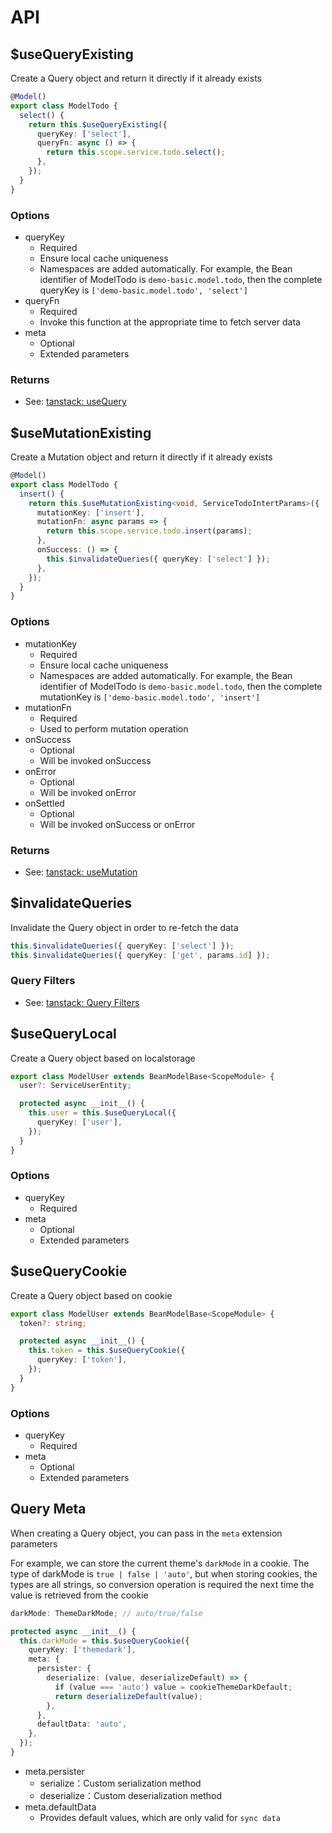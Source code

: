 # API

## $useQueryExisting

Create a Query object and return it directly if it already exists

```typescript
@Model()
export class ModelTodo {
  select() {
    return this.$useQueryExisting({
      queryKey: ['select'],
      queryFn: async () => {
        return this.scope.service.todo.select();
      },
    });
  }
}
```

### Options

- queryKey
  - Required
  - Ensure local cache uniqueness
  - Namespaces are added automatically. For example, the Bean identifier of ModelTodo is `demo-basic.model.todo`, then the complete queryKey is `['demo-basic.model.todo', 'select']`
- queryFn
  - Required
  - Invoke this function at the appropriate time to fetch server data
- meta
  - Optional
  - Extended parameters

### Returns

- See: [tanstack: useQuery](https://tanstack.com/query/latest/docs/framework/vue/reference/useQuery)

## $useMutationExisting

Create a Mutation object and return it directly if it already exists

```typescript
@Model()
export class ModelTodo {
  insert() {
    return this.$useMutationExisting<void, ServiceTodoIntertParams>({
      mutationKey: ['insert'],
      mutationFn: async params => {
        return this.scope.service.todo.insert(params);
      },
      onSuccess: () => {
        this.$invalidateQueries({ queryKey: ['select'] });
      },
    });
  }
}
```

### Options

- mutationKey
  - Required
  - Ensure local cache uniqueness
  - Namespaces are added automatically. For example, the Bean identifier of ModelTodo is `demo-basic.model.todo`, then the complete mutationKey is `['demo-basic.model.todo', 'insert']`
- mutationFn
  - Required
  - Used to perform mutation operation
- onSuccess
  - Optional
  - Will be invoked onSuccess
- onError
  - Optional
  - Will be invoked onError
- onSettled
  - Optional
  - Will be invoked onSuccess or onError

### Returns

- See: [tanstack: useMutation](https://tanstack.com/query/latest/docs/framework/vue/reference/useMutation)

## $invalidateQueries

Invalidate the Query object in order to re-fetch the data

```typescript
this.$invalidateQueries({ queryKey: ['select'] });
this.$invalidateQueries({ queryKey: ['get', params.id] });
```

### Query Filters

- See: [tanstack: Query Filters](https://tanstack.com/query/latest/docs/framework/vue/guides/filters#query-filters)

## $useQueryLocal

Create a Query object based on localstorage

```typescript
export class ModelUser extends BeanModelBase<ScopeModule> {
  user?: ServiceUserEntity;

  protected async __init__() {
    this.user = this.$useQueryLocal({
      queryKey: ['user'],
    });
  }
}
```

### Options

- queryKey
  - Required
- meta
  - Optional
  - Extended parameters

## $useQueryCookie

Create a Query object based on cookie

```typescript
export class ModelUser extends BeanModelBase<ScopeModule> {
  token?: string;

  protected async __init__() {
    this.token = this.$useQueryCookie({
      queryKey: ['token'],
    });
  }
}
```

### Options

- queryKey
  - Required
- meta
  - Optional
  - Extended parameters

## Query Meta

When creating a Query object, you can pass in the `meta` extension parameters

For example, we can store the current theme's `darkMode` in a cookie. The type of darkMode is `true | false | 'auto'`, but when storing cookies, the types are all strings, so conversion operation is required the next time the value is retrieved from the cookie

```typescript
darkMode: ThemeDarkMode; // auto/true/false

protected async __init__() {
  this.darkMode = this.$useQueryCookie({
    queryKey: ['themedark'],
    meta: {
      persister: {
        deserialize: (value, deserializeDefault) => {
          if (value === 'auto') value = cookieThemeDarkDefault;
          return deserializeDefault(value);
        },
      },
      defaultData: 'auto',
    },
  });
}
```

- meta.persister
  - serialize：Custom serialization method
  - deserialize：Custom deserialization method
- meta.defaultData
  - Provides default values, which are only valid for `sync data`
